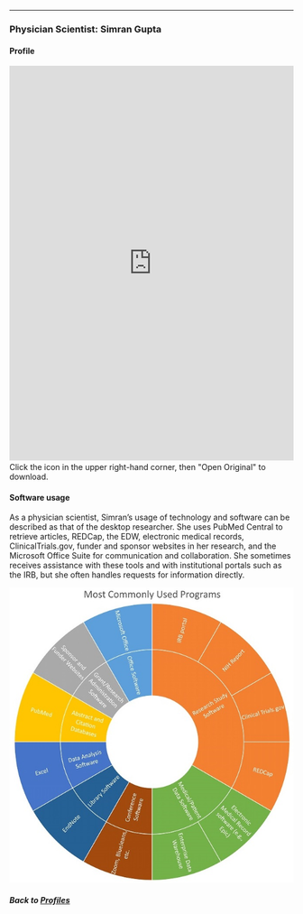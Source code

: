 ---
### Physician Scientist: Simran Gupta
#### Profile

<embed src="https://docs.google.com/viewer?url=https://github.com/data2health/CTS-Personas/raw/master/docs/assets/PhysicianScientist_PersonaProfile.pdf&embedded=true" style="width:100%; height:700px;" frameborder="0" />
<br>
Click the icon in the upper right-hand corner, then "Open Original" to download.

#### Software usage

As a physician scientist, Simran’s usage of technology and software can be described as that of the desktop researcher. She uses PubMed Central to retrieve articles, REDCap, the EDW, electronic medical records, ClinicalTrials.gov, funder and sponsor websites in her research, and the Microsoft Office Suite for communication and collaboration. She sometimes receives assistance with these tools and with institutional portals such as the IRB, but she often handles requests for information directly.

![](../../images/ClinicianResearcher_SC.jpg)

##### Back to [Profiles](index.md)
